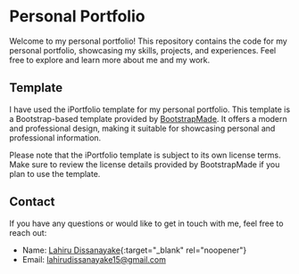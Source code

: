 # Personal Portfolio

Welcome to my personal portfolio! This repository contains the code for my personal portfolio, showcasing my skills, projects, and experiences. Feel free to explore and learn more about me and my work.

## Template

I have used the iPortfolio template for my personal portfolio. This template is a Bootstrap-based template provided by <a href="https://bootstrapmade.com/" target="_blank" rel="noopener">BootstrapMade</a>. It offers a modern and professional design, making it suitable for showcasing personal and professional information.

Please note that the iPortfolio template is subject to its own license terms. Make sure to review the license details provided by BootstrapMade if you plan to use the template.

## Contact

If you have any questions or would like to get in touch with me, feel free to reach out:

- Name: [Lahiru Dissanayake](https://github.com/lahiru1115){:target="_blank" rel="noopener"}
- Email: [lahirudissanayake15@gmail.com](mailto:lahirudissanayake15@gmail.com)
